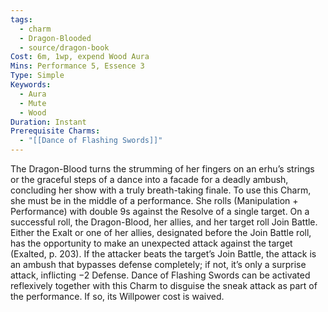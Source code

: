 ```yaml
---
tags:
  - charm
  - Dragon-Blooded
  - source/dragon-book
Cost: 6m, 1wp, expend Wood Aura
Mins: Performance 5, Essence 3
Type: Simple
Keywords:
  - Aura
  - Mute
  - Wood
Duration: Instant
Prerequisite Charms:
  - "[[Dance of Flashing Swords]]"
---
```

The Dragon-Blood turns the strumming of her fingers on an erhu’s strings or the graceful steps of a dance into a facade for a deadly ambush, concluding her show with a truly breath-taking finale. To use this Charm, she must be in the middle of a performance. She rolls (Manipulation + Performance) with double 9s against the Resolve of a single target. On a successful roll, the Dragon-Blood, her allies, and her target roll Join Battle. Either the Exalt or one of her allies, designated before the Join Battle roll, has the opportunity to make an unexpected attack against the target (Exalted, p. 203). If the attacker beats the target’s Join Battle, the attack is an ambush that bypasses defense completely; if not, it’s only a surprise attack, inflicting −2 Defense. Dance of Flashing Swords can be activated reflexively together with this Charm to disguise the sneak attack as part of the performance. If so, its Willpower cost is waived. 